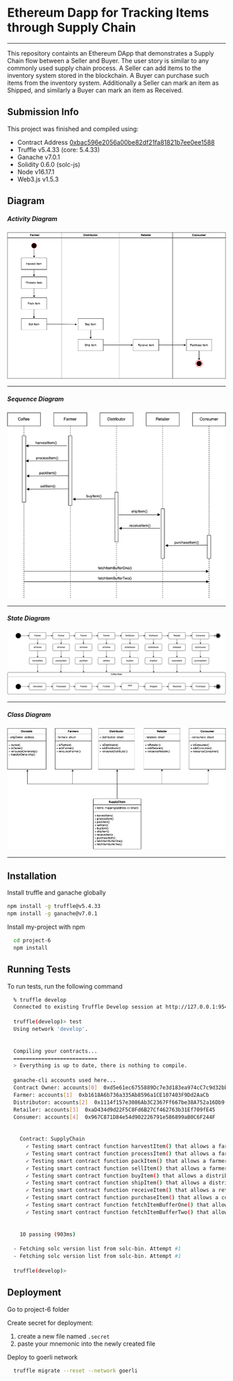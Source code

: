 
# Ethereum Dapp for Tracking Items through Supply Chain
---

This repository containts an Ethereum DApp that demonstrates a Supply Chain flow between a Seller and Buyer. The user story is similar to any commonly used supply chain process. A Seller can add items to the inventory system stored in the blockchain. A Buyer can purchase such items from the inventory system. Additionally a Seller can mark an item as Shipped, and similarly a Buyer can mark an item as Received.


## Submission Info

This project was finished and compiled using:
* Contract Address [0xbac596e2056a00be82df21fa81821b7ee0ee1588](https://goerli.etherscan.io/address/0xbac596e2056a00be82df21fa81821b7ee0ee1588)
* Truffle v5.4.33 (core: 5.4.33)
* Ganache v7.0.1
* Solidity 0.6.0 (solc-js)
* Node v16.17.1
* Web3.js v1.5.3

## Diagram

##### Activity Diagram
![activity diagram](images/activity_diagram.png)

---

##### Sequence Diagram
![sequence diagram](images/sequence_diagram.png)

---

##### State Diagram
![state diagram](images/state_diagram.png)

---

##### Class Diagram
![class diagram](images/class_diagram.png)

---
## Installation

Install truffle and ganache globally
```bash
npm install -g truffle@v5.4.33
npm install -g ganache@v7.0.1
```

Install my-project with npm
```bash
  cd project-6
  npm install
```

## Running Tests

To run tests, run the following command

```bash
  % truffle develop
  Connected to existing Truffle Develop session at http://127.0.0.1:9545/

  truffle(develop)> test
  Using network 'develop'.


  Compiling your contracts...
  ===========================
  > Everything is up to date, there is nothing to compile.

  ganache-cli accounts used here...
  Contract Owner: accounts[0]  0xd5e61ec6755889Dc7e3d183ea974cC7c9d32bb14
  Farmer: accounts[1]  0xb1618A6b736a335Ab8596a1CE107403F9Dd2AaCb
  Distributor: accounts[2]  0x1114f157e3086Ab3C2367Ff667be38A752a16Db9
  Retailer: accounts[3]  0xaD434d9d22F5C8Fd6B27Cf462763b31Ef709fE45
  Consumer: accounts[4]  0x967C871D84e54d902226791e586899aB0C6F244F


    Contract: SupplyChain
      ✓ Testing smart contract function harvestItem() that allows a farmer to harvest coffee (115ms)
      ✓ Testing smart contract function processItem() that allows a farmer to process coffee (45ms)
      ✓ Testing smart contract function packItem() that allows a farmer to pack coffee (49ms)
      ✓ Testing smart contract function sellItem() that allows a farmer to sell coffee (50ms)
      ✓ Testing smart contract function buyItem() that allows a distributor to buy coffee (64ms)
      ✓ Testing smart contract function shipItem() that allows a distributor to ship coffee (60ms)
      ✓ Testing smart contract function receiveItem() that allows a retailer to mark coffee received (56ms)
      ✓ Testing smart contract function purchaseItem() that allows a consumer to purchase coffee (48ms)
      ✓ Testing smart contract function fetchItemBufferOne() that allows anyone to fetch item details from blockchain (101ms)
      ✓ Testing smart contract function fetchItemBufferTwo() that allows anyone to fetch item details from blockchain (89ms)


    10 passing (903ms)

  - Fetching solc version list from solc-bin. Attempt #1
  - Fetching solc version list from solc-bin. Attempt #1

  truffle(develop)>
```


## Deployment

Go to project-6 folder

Create secret for deployment:
1. create a new file named `.secret`
2. paste your mnemonic into the newly created file


Deploy to goerli network
```bash
  truffle migrate --reset --network goerli
```

